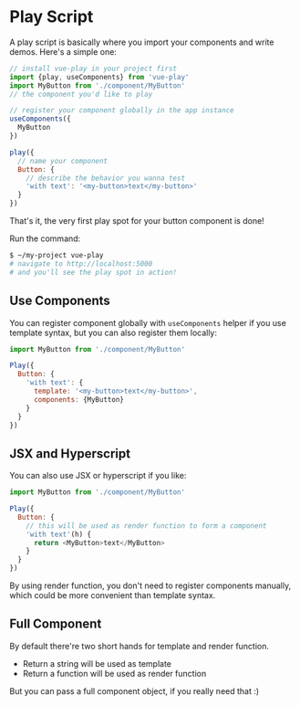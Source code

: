 # Play Script

A play script is basically where you import your components and write demos. Here's a simple one:

```js
// install vue-play in your project first
import {play, useComponents} from 'vue-play'
import MyButton from './component/MyButton'
// the component you'd like to play

// register your component globally in the app instance
useComponents({
  MyButton
})

play({
  // name your component
  Button: {
    // describe the behavior you wanna test
    'with text': '<my-button>text</my-button>'
  }
})
```

That's it, the very first play spot for your button component is done!

Run the command:

```bash
$ ~/my-project vue-play
# navigate to http://localhost:5000
# and you'll see the play spot in action!
```

## Use Components

You can register component globally with `useComponents` helper if you use template syntax, but you can also register them locally:

```js
import MyButton from './component/MyButton'

Play({
  Button: {
    'with text': {
      template: '<my-button>text</my-button>',
      components: {MyButton}
    }
  }
})
```

## JSX and Hyperscript

You can also use JSX or hyperscript if you like:

```js
import MyButton from './component/MyButton'

Play({
  Button: {
    // this will be used as render function to form a component
    'with text'(h) {
      return <MyButton>text</MyButton>
    }
  }
})
```

By using render function, you don't need to register components manually, which could be more convenient than template syntax.

## Full Component

By default there're two short hands for template and render function.

- Return a string will be used as template
- Return a function will be used as render function

But you can pass a full component object, if you really need that :)
